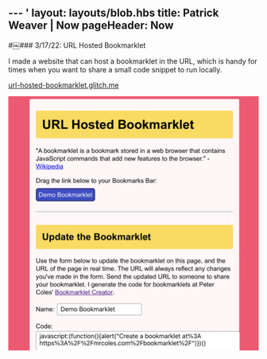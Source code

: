 --- '
layout: layouts/blob.hbs
title: Patrick Weaver | Now
pageHeader: Now
---

#￼### 3/17/22: URL Hosted Bookmarklet

I made a website that can host a bookmarklet in the URL, which is handy for times when you want to share a small code snippet to run locally.

[url-hosted-bookmarklet.glitch.me](https://url-hosted-bookmarklet.glitch.me/)


![A screenshot of the website](/images/now/bookmarklet.jpeg)



